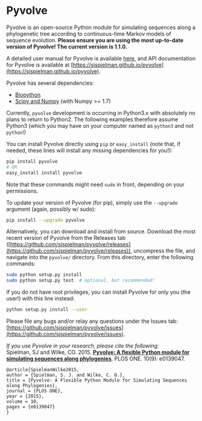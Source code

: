 Pyvolve
============

Pyvolve is an open-source Python module for simulating sequences along a phylogenetic tree according to continuous-time Markov models of sequence evolution. **Please ensure you are using the most up-to-date version of Pyvolve! The current version is 1.1.0.** 

A detailed user manual for Pyvolve is available [here](https://github.com/sjspielman/pyvolve/raw/master/user_manual/pyvolve_manual.pdf), and API documentation for Pyvolve is available at [https://sjspielman.github.io/pyvolve](https://sjspielman.github.io/pyvolve).

Pyvolve has several dependencies:
* [Biopython](http://biopython.org/wiki/Download)
* [Scipy and Numpy](http://www.scipy.org/install.html) (with Numpy >= 1.7)

Currently, `pyvolve` development is occurring in Python3.x with absolutely no plans to return to Python2. The following examples therefore assume Python3 (which you may have on your computer named as `python3` and not `python`!)

You can install Pyvolve directly using `pip` or `easy_install` (note that, if needed, these lines will install any missing dependencies for you!):
```bash
pip install pyvolve
# OR
easy_install install pyvolve
```
Note that these commands might need `sudo` in front, depending on your permissions.

To update your version of Pyvolve (for pip), simply use the `--upgrade` argument (again, possibly w/ sudo):
```bash
pip install --upgrade pyvolve
```

Alternatively, you can download and install from source. Download the most recent version of Pyvolve from the Releases tab ([https://github.com/sjspielman/pyvolve/releases](https://github.com/sjspielman/pyvolve/releases)), uncompress the file, and navigate into the `pyvolve/` directory. From this directory, enter the following commands:
```bash
sudo python setup.py install
sudo python setup.py test  # optional, but recommended!
```

If you do not have root privileges, you can install Pyvolve for only you (the user!) with this line instead:
```bash
python setup.py install --user
```

Please file any bugs and/or relay any questions under the Issues tab: [https://github.com/sjspielman/pyvolve/issues](https://github.com/sjspielman/pyvolve/issues).

*If you use Pyvolve in your research, please cite the following:* <br>
Spielman, SJ and Wilke, CO. 2015. [**Pyvolve: A flexible Python module for simulating sequences along phylogenies**](http://journals.plos.org/plosone/article?id=10.1371/journal.pone.0139047). PLOS ONE. 10(9): e0139047.

```
@article{SpielmanWilke2015,
author = {Spielman, S. J. and Wilke, C. O.},
title = {Pyvolve: A Flexible Python Module for Simulating Sequences along Phylogenies},
journal = {PLOS ONE},
year = {2015},
volume = 10,
pages = {e0139047}
}
```

<!-- For updating on pypi:
python setup.py sdist bdist_wheel
twine upload dist/*
-->


